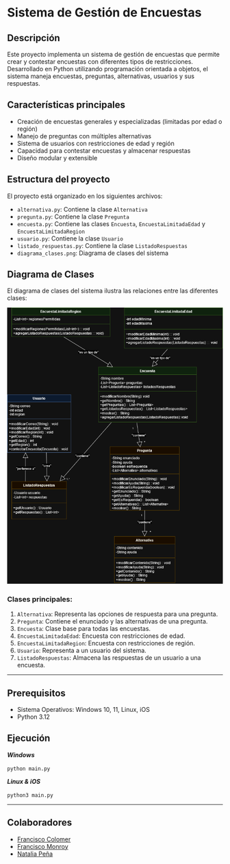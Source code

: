 # Sistema de Gestión de Encuestas

## Descripción
Este proyecto implementa un sistema de gestión de encuestas que permite crear y contestar encuestas con diferentes tipos de restricciones. Desarrollado en Python utilizando programación orientada a objetos, el sistema maneja encuestas, preguntas, alternativas, usuarios y sus respuestas.

## Características principales
- Creación de encuestas generales y especializadas (limitadas por edad o región)
- Manejo de preguntas con múltiples alternativas
- Sistema de usuarios con restricciones de edad y región
- Capacidad para contestar encuestas y almacenar respuestas
- Diseño modular y extensible

## Estructura del proyecto
El proyecto está organizado en los siguientes archivos:

- `alternativa.py`: Contiene la clase `Alternativa`
- `pregunta.py`: Contiene la clase `Pregunta`
- `encuesta.py`: Contiene las clases `Encuesta`, `EncuestaLimitadaEdad` y `EncuestaLimitadaRegion`
- `usuario.py`: Contiene la clase `Usuario`
- `listado_respuestas.py`: Contiene la clase `ListadoRespuestas`
- `diagrama_clases.png`: Diagrama de clases del sistema

## Diagrama de Clases
El diagrama de clases del sistema ilustra las relaciones entre las diferentes clases:

![pythn](./diagrama.png)

### Clases principales:
1. `Alternativa`: Representa las opciones de respuesta para una pregunta.
2. `Pregunta`: Contiene el enunciado y las alternativas de una pregunta.
3. `Encuesta`: Clase base para todas las encuestas.
4. `EncuestaLimitadaEdad`: Encuesta con restricciones de edad.
5. `EncuestaLimitadaRegion`: Encuesta con restricciones de región.
6. `Usuario`: Representa a un usuario del sistema.
7. `ListadoRespuestas`: Almacena las respuestas de un usuario a una encuesta.

------------------------------------------

## Prerequisitos

- Sistema Operativos: Windows 10, 11, Linux, iOS
- Python 3.12

## Ejecución

***Windows***

`python main.py`

***Linux & iOS***

`python3 main.py`

------------------------------------------
## Colaboradores
- [Francisco Colomer](https://github.com/Cy5k0) 
- [Francisco Monroy](https://github.com/fmonroy75)
- [Natalia Peña](https://github.com/StudentNPD)
